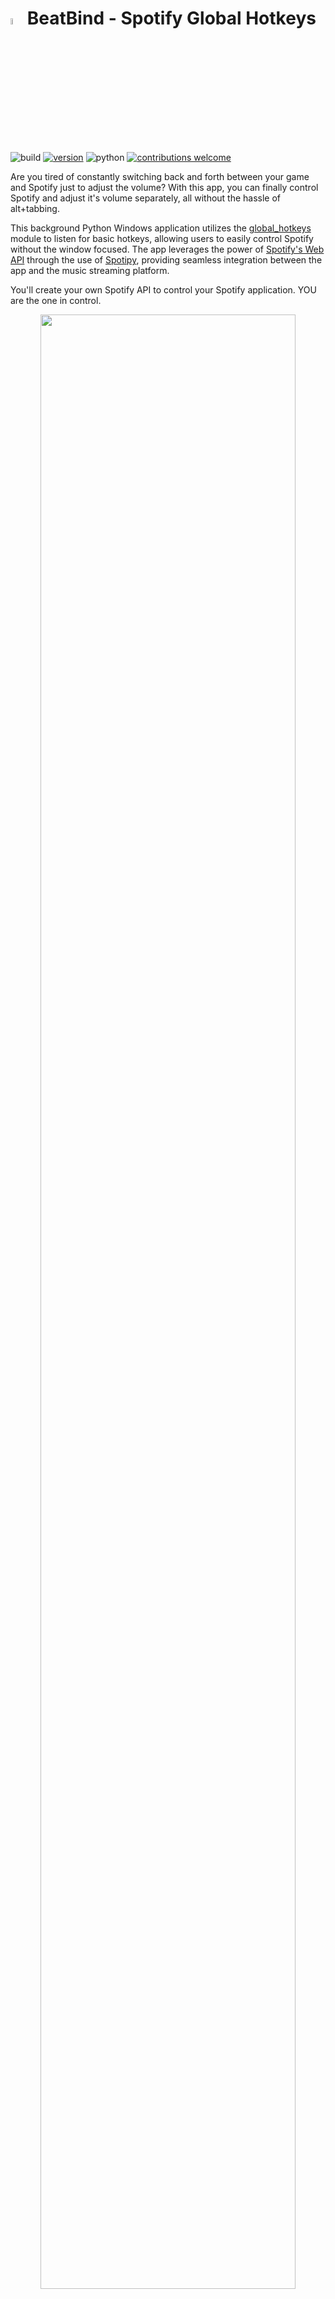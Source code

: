 # <img src="./BeatBind/icon.ico" width="4%" height="5%"> BeatBind - Spotify Global Hotkeys

![build](https://img.shields.io/badge/build-passing-brightgreen)
[![version](https://img.shields.io/badge/version-1.8.0-blue)](https://github.com/justinknguyen/BeatBind/releases/tag/v1.8.0)
![python](https://img.shields.io/badge/python-3.10.9-yellow)
[![contributions welcome](https://img.shields.io/badge/contributions-welcome-brightgreen.svg?style=flat)](https://github.com/justinknguyen/BeatBind/issues)

Are you tired of constantly switching back and forth between your game and Spotify just to adjust the volume? With this app, you can finally control Spotify and adjust it's volume separately, all without the hassle of alt+tabbing.

This background Python Windows application utilizes the [global_hotkeys](https://github.com/btsdev/global_hotkeys) module to listen for basic hotkeys, allowing users to easily control Spotify without the window focused. The app leverages the power of [Spotify's Web API](https://developer.spotify.com/documentation/web-api) through the use of [Spotipy](https://github.com/spotipy-dev/spotipy), providing seamless integration between the app and the music streaming platform.

You'll create your own Spotify API to control your Spotify application. YOU are the one in control. 

<p align="center">
    <img src="./images/view.png" width="90%" height="90%"> <br> <br>
    <a href="https://paypal.me/OrbitUT?country.x=CA&locale.x=en_US">
        <img src="https://www.buymeacoffee.com/assets/img/custom_images/orange_img.png" alt="Buy Me A Coffee">
    </a>
</p>

This app does not control your Spotify locally. It sends an API request over the internet to control your Spotify, so expect a slight delay. The delay experienced can vary depending on your internet speed.

Please see [FAQ](#faq) for more information or if you encounter any issues. If your issue isn't listed, please create an Issue ticket.

## Table of Contents

- [Download](#download)
- [Requirements](#requirements)
- [Instructions](#instructions)
- [Updating](#updating)
- [Troubleshooting](#troubleshooting)
- [FAQ](#faq)

## Download

Download the latest version from the [Releases](https://github.com/justinknguyen/BeatBind/releases) page.

The `.exe` file is within the root of the BeatBind folder with the other files and folders. Search or sort by file type to find the `.exe` file.

You can build the `.exe` yourself with the provided build command in the [build.py](https://github.com/justinknguyen/BeatBind/blob/main/BeatBind/build.py) file.

## Requirements

- Internet connection
- Windows 10/11
- Spotify App on your device of choice
- Spotify Premium
  - Unfortunately, the endpoints used in Spotify's Web API only works for premium users, so it's not possible for this app to work for free users. There are other apps online that work locally instead, allowing it to work for free and premium users.

## Instructions

After downloading the `.zip` folder, extract the contents somewhere on your computer.

\*If you extracted it to your `Program Files` folder, you'll need to run the app in admin mode to be able to write and save your settings and token. I recommend placing it somewhere else.

The app requires the user to input three fields:

- [Client ID](#client-id-and-client-secret)
- [Client Secret](#client-id-and-client-secret)
- [Device ID](#device-id)

### Client ID and Client Secret

1. To obtain the `Client ID` and `Client Secret`, head to the following link [Spotify for Developers](https://developer.spotify.com/).
1. Sign-in and click on your profile in the top-right corner, then click on "Dashboard".
1. Click on the "Create app" button to the right.
1. Enter any "App name" and "App description" you want.
1. In the app, you can change the `Port` field if it's already being used on your local network.
1. Back on the website, enter the following into "Redirect URI" with the port you chose (e.g., 8888):
   ```
   http://localhost:8888/callback
   ```
1. Click on the checkbox and then "Save".
    <p>
    <img src="./images/create-app.png" width="70%" height="70%">
    </p>
1. Click on the "Settings" button to the top-right.
1. Copy your `Client ID` and `Client Secret` (press "View client secret") and paste it into the BeatBind app.
    <p>
    <img src="./images/id-and-secret.png" width="70%" height="70%">
    </p>

### Device ID

1. To obtain your `Device ID`, press the button "Get Devices" in the BeatBind app once your `Client ID` and `Client Secret` are filled in.
1. Click on the drop-down arrow and select your device of choice.
1. If you don't see your device listed:
    - Open the Spotify app (not the web player) on that device and play something, then check again.
    - If you still don't see your devices, manually obtain it by heading to this [link](https://developer.spotify.com/documentation/web-api/reference/get-a-users-available-devices) and then click on the green "Try it" button to the right. Copy and paste the id into the app. 
        <p>
        <img src="./images/devices.png" width="70%" height="70%">
        </p>
   

Once you're done, click on `Save` within the app to save your settings. Click on `Start & Close` to close the window and start listening for your hotkeys!

You can open the settings again by right-clicking on the app's system tray icon.

## Updating

1. Copy and save your `beatbind-config.json` file somewhere
1. Replace your `BeatBind` folder with the updated version
1. Paste inside the folder your saved `beatbind-config.json` file

## Troubleshooting

Please go through the below steps before creating an Issue ticket.

1. Is your issue hotkey related? This app uses the `global_hotkeys` module by btsdev: https://github.com/btsdev/global_hotkeys. I recommend creating the Issue ticket there so they can solve your issue. Once it's solved, create an Issue ticket here and let me know to update the app.
1. Exclude the BeatBind folder from your anti-virus software.
1. If your settings are not saving, please see [Why Are My Settings Not Saving?](#why-are-my-settings-not-saving)
1. If your app is not starting/opening, please see [Why Is The App Crashing?](#why-is-the-app-crashing)
1. If your app is not starting on Windows startup, please see [Why Isn't The App Starting on Windows Startup?](#why-isnt-the-app-starting-on-windows-startup)
1. If you're getting a "Server listening on localhost has not been accessed error", please see [Server Listening On Localhost Has Not Been Accessed Error](#server-listening-on-localhost-has-not-been-accessed-error) and [Issue #12](https://github.com/justinknguyen/BeatBind/issues/12)
1. Make sure your Client ID and Secret is correct and matches what is displayed in the Spotify developer site.
1. Check if you have the Spotify app installed, and make sure the Device ID selected is the correct one.
1. Check if you're able to see the app within the system tray after pressing `Start & Close`.
1. After confirming the above and it still doesn’t work, it is likely a port problem and you’re already using the selected port on your network. Choose a different port in the app, and also change the Redirect URI set in the Spotify developer site.

## FAQ

- [Free Users?](#free-users)
- [How Do I Disable Certain Hotkeys?](#how-do-i-disable-certain-hotkeys)
- [Where Is My Information Saved?](#where-is-my-information-saved)
- [What Information Is Saved?](#what-information-is-saved)
- [Why Are My Settings Not Saving?](#why-are-my-settings-not-saving)
- [Why Isn't The App Starting on Windows Startup?](#why-isnt-the-app-starting-on-windows-startup)
- [Why Is The App Crashing?](#why-is-the-app-crashing)
- [My Hotkeys Stop Registering After Waking From Sleep](#my-hotkeys-stop-registering-after-waking-from-sleep)
- [Server Listening On Localhost Has Not Been Accessed Error](#server-listening-on-localhost-has-not-been-accessed-error)

### Free Users?

Unfortunately, the endpoints used in Spotify's Web API only works for Spotify premium users, so it's not possible for this app to work for free users. There are other apps online that work locally instead, allowing it to work for free and premium users.

### How Do I Disable Certain Hotkeys?

1. Uncheck all of the `Modifiers` checkboxes.
1. In the `Key` field, press "Backspace" or "Delete" on your keyboard to clear the field.
    <p>
    <img src="./images/unbind.png" width="40%" height="40%">
    </p>

### Where Is My Information Saved?

Your information is stored locally within the `BeatBind` folder. It stores your configuration settings and the token information required to interact with Spotify's Web API.

### What Information Is Saved?

There are two files stored within the `BeatBind` folder:

1. `beatbind-config.json`, which contains your Client ID, Secret, Port, Device ID, and your hotkey combinations.
1. `.cache`, which contains your token information to communicate with the Spotify app.

### Why Are My Settings Not Saving?

You most likely extracted the BeatBind folder into a location where it requires Administrator privileges, such as the `Program Files` folder. Place the BeatBind folder into a different location, or try running the app in admin mode.

### Why Isn't The App Starting on Windows Startup?

This happens if the location of the `.exe` file was changed. The registry key used to start the app on Windows startup needs to be updated to the new `.exe` path. Starting the app again will update the path in the registry key and should resolve the issue.

If it still does not resolve the issue, try moving the BeatBind folder into a another location, such as your desktop.

You can check if the registry key was added correctly in the following path of Registry Editor:
```
Computer\HKEY_CURRENT_USER\Software\Microsoft\Windows\CurrentVersion\Run
```

### Why Is The App Crashing?

1. If you had "Start minimized" checked, you can find the app's icon hidden within your system tray and then right-click on it to find the settings menu.
1. Within your `BeatBind` folder, delete the following files and try to open it again:
    - `beatbind-config.json`
    - `.cache`

### My Hotkeys Stop Registering After Waking From Sleep

There are rare cases where hotkeys stop registering on system wake up from sleep, and pressing `Start & Close` button again fixes the listener. For a more permanent fix, try disabling Windows Fast Startup. If the bug keeps occurring after disabling Fast Startup, please create an Issue ticket.

### Server Listening On Localhost Has Not Been Accessed Error

Please see the top answer solution from here https://superuser.com/questions/565409/how-to-stop-an-automatic-redirect-from-http-to-https-in-chrome
